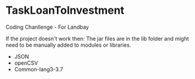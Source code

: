 # TaskLoanToInvestment
Coding Chanllenge - For Landbay

If the project doesn't work then:
The jar files are in the lib folder and might need to be manually added to modules or libraries.
- JSON
- openCSV
- Common-lang3-3.7
